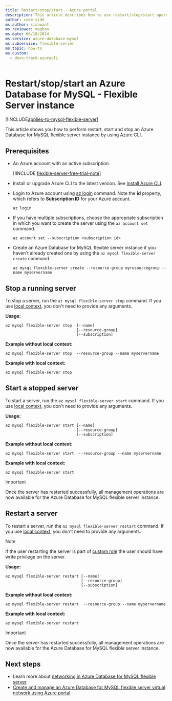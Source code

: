 ```yaml
---
title: Restart/stop/start - Azure portal
description: This article describes how to use restart/stop/start operations for Azure Database for MySQL - Flexible Server through the Azure CLI.
author: code-sidd
ms.author: sisawant
ms.reviewer: maghan
ms.date: 06/18/2024
ms.service: azure-database-mysql
ms.subservice: flexible-server
ms.topic: how-to
ms.custom:
  - devx-track-azurecli
---
```


# Restart/stop/start an Azure Database for MySQL - Flexible Server instance

[!INCLUDE[applies-to-mysql-flexible-server](../includes/applies-to-mysql-flexible-server.md)]

This article shows you how to perform restart, start and stop an Azure Database for MySQL flexible server instance by using Azure CLI.

## Prerequisites

- An Azure account with an active subscription. 

    [!INCLUDE [flexible-server-free-trial-note](../includes/flexible-server-free-trial-note.md)]
- Install or upgrade Azure CLI to the latest version. See [Install Azure CLI](/cli/azure/install-azure-cli).
-  Login to Azure account using [az login](/cli/azure/reference-index#az-login) command. Note the **id** property, which refers to **Subscription ID** for your Azure account.

    ```azurecli-interactive
    az login
    ````

- If you have multiple subscriptions, choose the appropriate subscription in which you want to create the server using the `az account set` command.
`
    ```azurecli
    az account set --subscription <subscription id>
    ```

- Create an Azure Database for MySQL flexible server instance if you haven't already created one by using the `az mysql flexible-server create` command.

    ```azurecli
    az mysql flexible-server create --resource-group myresourcegroup --name myservername
    ```

## Stop a running server
To stop a server, run the `az mysql flexible-server stop` command. If you use [local context](/cli/azure/config/param-persist), you don't need to provide any arguments.

**Usage:**
```azurecli
az mysql flexible-server stop  [--name]
                               [--resource-group]
                               [--subscription]
```

**Example without local context:**
```azurecli
az mysql flexible-server stop  --resource-group --name myservername
```

**Example with local context:**
```azurecli
az mysql flexible-server stop
```

## Start a stopped server
To start a server, run the `az mysql flexible-server start` command. If you use [local context](/cli/azure/config/param-persist), you don't need to provide any arguments.

**Usage:**
```azurecli
az mysql flexible-server start [--name]
                               [--resource-group]
                               [--subscription]
```

**Example without local context:**
```azurecli
az mysql flexible-server start  --resource-group --name myservername
```

**Example with local context:**
```azurecli
az mysql flexible-server start
```

> [!IMPORTANT]
>Once the server has restarted successfully, all management operations are now available for the Azure Database for MySQL flexible server instance.

## Restart a server
To restart a server, run the `az mysql flexible-server restart` command. If you use [local context](/cli/azure/config/param-persist), you don't need to provide any arguments.

>[!Note]
>If the user restarting the server is part of [custom role](../../role-based-access-control/custom-roles.md) the user should have write privilege on the server.

**Usage:**
```azurecli
az mysql flexible-server restart [--name]
                                 [--resource-group]
                                 [--subscription]
```

**Example without local context:**
```azurecli
az mysql flexible-server restart  --resource-group --name myservername
```

**Example with local context:**
```azurecli
az mysql flexible-server restart
```


> [!IMPORTANT]
>Once the server has restarted successfully, all management operations are now available for the Azure Database for MySQL flexible server instance.

## Next steps
- Learn more about [networking in Azure Database for MySQL flexible server](./concepts-networking.md)
- [Create and manage an Azure Database for MySQL flexible server virtual network using Azure portal](./how-to-manage-virtual-network-portal.md).

